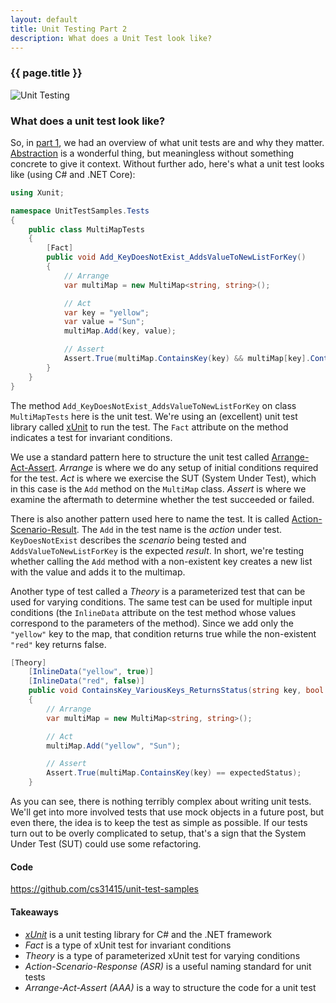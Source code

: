 ```yaml
---
layout: default
title: Unit Testing Part 2 
description: What does a Unit Test look like?
---
```

### {{ page.title }}

![Unit Testing](../../../img/unit-test.jpg)

### What does a unit test look like?

So, in [part 1](/blog/unit-testing-1), we had an overview of what unit tests are and why they matter. [Abstraction](/blog/abstraction) is a wonderful thing, but meaningless without something concrete to give it context. Without further ado, here's what a unit test looks like (using C# and .NET Core):

```C#
using Xunit;

namespace UnitTestSamples.Tests
{
    public class MultiMapTests
    {
        [Fact]
        public void Add_KeyDoesNotExist_AddsValueToNewListForKey()
        {
            // Arrange
            var multiMap = new MultiMap<string, string>();

            // Act
            var key = "yellow";
            var value = "Sun";
            multiMap.Add(key, value);

            // Assert
            Assert.True(multiMap.ContainsKey(key) && multiMap[key].Contains(value));
        }
    }
}
```

The method `Add_KeyDoesNotExist_AddsValueToNewListForKey` on class `MultiMapTests` here is the unit test. We're using an (excellent) unit test library called [xUnit](https://xunit.net/) to run the test. The `Fact` attribute on the method indicates a test for invariant conditions. 

We use a standard pattern here to structure the unit test called [Arrange-Act-Assert](http://wiki.c2.com/?ArrangeActAssert). _Arrange_ is where we do any setup of initial conditions required for the test. _Act_ is where we exercise the SUT (System Under Test), which in this case is the `Add` method on the `MultiMap` class. _Assert_ is where we examine the aftermath to determine whether the test succeeded or failed.

There is also another pattern used here to name the test. It is called [Action-Scenario-Result](https://osherove.com/blog/2005/4/3/naming-standards-for-unit-tests.html). The `Add` in the test name is the _action_ under test. `KeyDoesNotExist` describes the _scenario_ being tested and `AddsValueToNewListForKey` is the expected _result_. In short, we're testing whether calling the `Add` method with a non-existent key creates a new list with the value and adds it to the multimap.

Another type of test called a _Theory_ is a parameterized test that can be used for varying conditions. The same test can be used for multiple input conditions (the `InlineData` attribute on the test method whose values correspond to the parameters of the method).
Since we add only the `"yellow"` key to the map, that condition returns true while the non-existent `"red"` key returns false.

```C#
[Theory]
    [InlineData("yellow", true)]
    [InlineData("red", false)]
    public void ContainsKey_VariousKeys_ReturnsStatus(string key, bool expectedStatus)
    {
        // Arrange
        var multiMap = new MultiMap<string, string>();

        // Act
        multiMap.Add("yellow", "Sun");

        // Assert
        Assert.True(multiMap.ContainsKey(key) == expectedStatus);
    }
```

As you can see, there is nothing terribly complex about writing unit tests. We'll get into more involved tests that use mock objects in a future post, but even there, the idea is to keep the test as simple as possible. If our tests turn out to be overly complicated to setup, that's a sign that the System Under Test (SUT) could use some refactoring.

#### Code
https://github.com/cs31415/unit-test-samples

#### Takeaways
- [_xUnit_](https://xunit.net/) is a unit testing library for C# and the .NET framework
- _Fact_ is a type of xUnit test for invariant conditions
- _Theory_ is a type of parameterized xUnit test for varying conditions
- _Action-Scenario-Response (ASR)_ is a useful naming standard for unit tests
- _Arrange-Act-Assert (AAA)_ is a way to structure the code for a unit test
